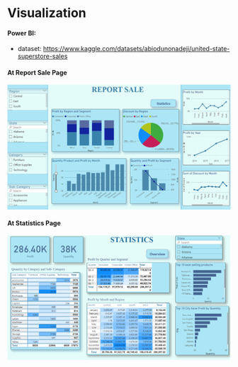 # Visualization
#### Power BI: 
- dataset: https://www.kaggle.com/datasets/abiodunonadeji/united-state-superstore-sales 
#### At Report Sale Page
<p align="center">
  <a >
    <img  src="https://github.com/PMX120202/Visualization_byTools/blob/main/Pic/Report.png" />
  </a>
  
#### At Statistics Page
  <a >
    <img  src="https://github.com/PMX120202/Visualization_byTools/blob/main/Pic/Statistics.png" />
  </a>
